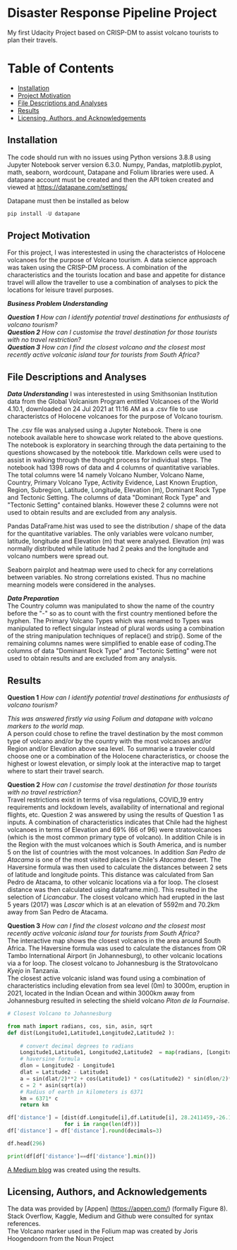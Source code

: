 # Disaster Response Pipeline Project
My first Udacity Project based on CRISP-DM to assist volcano tourists to plan their travels.
# Table of Contents

* [Installation](#Installation)
* [Project Motivation](#Project-Motivation)
* [File Descriptions and Analyses](#File-Descriptions-and-Analyses)
* [Results](#Results)
* [Licensing, Authors, and Acknowledgements](#Licensing,-Authors,-and-Acknowledgements)


## Installation <a name="Installation"></a>
The code should run with no issues using Python versions 3.8.8 using Jupyter Notebook server version 6.3.0.  Numpy, Pandas, matplotlib.pyplot, math, seaborn, wordcount, Datapane and Folium libraries were used.  A datapane account must be created and then the API token created and viewed at https://datapane.com/settings/  

Datapane must then be installed as below

```python
pip install -U datapane
```

## Project Motivation <a name="Project-Motivation"></a>
For this project, I was interestested in using the characteristcs of Holocene volcanoes for the purpose of Volcano tourism.  A data science approach was taken using the CRISP-DM process.  A combination of the characteristics and the tourists location and base and appetite for distance travel will allow the traveller to use a combination of analyses to pick the locations for leisure travel purposes.  

**_Business Problem Understanding_**
 
**_Question 1_** *How can I identify potential travel destinations for enthusiasts of volcano tourism?*  
**_Question 2_** *How can I customise the travel destination for those tourists with no travel restriction?*  
**_Question 3_** *How can I find the closest volcano and the closest most recently active volcanic island tour for tourists from South Africa?*  



## File Descriptions and Analyses <a name="File-Descriptions-and-Analyses"></a>
**_Data Understanding_**
I was interestested in using Smithsonian Institution data from the Global Volcanism Program entitled Volcanoes of the World 4.10.1, downloaded on 24 Jul 2021 at 11:16 AM	as a .csv file to use characteristcs of Holocene volcanoes for the purpose of Volcano tourism. 

The .csv file was analysed using a Jupyter Notebook.  There is one notebook available here to showcase work related to the above questions. The notebook is exploratory in searching through the data pertaining to the questions showcased by the notebook title. Markdown cells were used to assist in walking through the thought process for individual steps.  The notebook had 1398 rows of data and 4 columns of quantitative variables.  The total columns were 14 namely Volcano Number,	Volcano Name,	Country,	Primary Volcano Type,	Activity Evidence,	Last Known Eruption,	Region,	Subregion,	Latitude,	Longitude, 	Elevation (m),	Dominant Rock Type and	Tectonic Setting.   The columns of data "Dominant Rock Type" and "Tectonic Setting" contained blanks.  However these 2 columns were not used to obtain results and are excluded from any analysis.  

Pandas DataFrame.hist was used to see the distribution / shape of the data for the quantitative variables.  The only variables were volcano number, latitude, longitude and Elevation (m) that were analysed.  Elevation (m) was normally distributed while latitude had 2 peaks and the longitude and volcano numbers were spread out.

Seaborn pairplot and heatmap were used to check for any correlations between variables.  No strong correlations existed.  Thus no machine mearning models were considered in the analyses.  

**_Data Preparation_**  
The Country column was manipulated to show the name of the country before the "-" so as to count with the first country mentioned before the hyphen.
The Primary Volcano Types which was renamed to Types was manipulated to reflect singular instead of plural words using a combination of the string manipulation techniques of replace() and strip().  Some of the remaining columns names were simplified to enable ease of coding.The columns of data "Dominant Rock Type" and "Tectonic Setting" were not used to obtain results and are excluded from any analysis.


## Results <a name="Results"></a>

**Question 1** *How can I identify potential travel destinations for enthusiasts of volcano tourism?*  

*This was answered firstly via using Folium and datapane with volcano markers to the world map.*  
A person could chose to refine the travel destination by the most common type of volcano and/or by the country with the most volcanoes and/or Region and/or Elevation above sea level.  To summarise a traveler could choose one or a combination of the Holocene characteristics, or choose the highest or lowest elevation, or simply look at the interactive map to target where to start their travel search.  

**Question 2** *How can I customise the travel destination for those tourists with no travel restriction?*  
Travel restrictions exist in terms of visa regulations, COVID_19 entry requirements and lockdown levels, availability of international and regional flights, etc. Question 2 was answered by using the results of Question 1 as inputs. A combination of characteristics indicates that Chile had the highest volcanoes in terms of Elevation and 69% (66 of 96) were stratovolcanoes (which is the most common primary type of volcano). In addition Chile is in the Region with the must volcanoes which is South America, and is number 5 on the list of countries with the most volcanoes. In addition *San Pedro de Atacama* is one of the most visited places in Chile's *Atacama* desert.
The Haversine formula was then used to calculate the distances between 2 sets of latitude and longitude points. This distance was calculated from San Pedro de Atacama, to other volcanic locations via a for loop. The closest distance was then calculated using dataframe.min(). This resulted in the selection of *Licancabur*. The closest volcano which had erupted in the last 5 years (2017) was *Lascar* which is at an elevation of 5592m and 70.2km away from San Pedro de Atacama.

**Question 3** *How can I find the closest volcano and the closest most recently active volcanic island tour for tourists from South Africa?*  
The interactive map shows the closest volcanos in the area around South Africa. The Haversine formula was used to calculate the distances from OR Tambo International Airport (in Johannesburg), to other volcanic locations via a for loop. The closest volcano to Johannesburg is the Stratovolcano *Kyejo* in Tanzania.  
The closest active volcanic island was found using a combination of characteristics including elevation from sea level (0m) to 3000m, eruption in 2021, located in the Indian Ocean and within 3000km away from Johannesburg resulted in selecting the shield volcano *Piton de la Fournaise*.

```python
# Closest Volcano to Johannesburg

from math import radians, cos, sin, asin, sqrt
def dist(Longitude1,Latitude1,Longitude2,Latitude2 ):
   
    # convert decimal degrees to radians 
    Longitude1,Latitude1, Longitude2,Latitude2  = map(radians, [Longitude1, Latitude1,Longitude2,Latitude2])
    # haversine formula 
    dlon = Longitude2 - Longitude1  
    dlat = Latitude2 - Latitude1 
    a = sin(dlat/2)**2 + cos(Latitude1) * cos(Latitude2) * sin(dlon/2)**2
    c = 2 * asin(sqrt(a)) 
    # Radius of earth in kilometers is 6371
    km = 6371* c
    return km

df['distance'] = [dist(df.Longitude[i],df.Latitude[i], 28.2411459,-26.1366728) 
                  for i in range(len(df))]
df['distance'] = df['distance'].round(decimals=3)

df.head(296)

print(df[df['distance']==df['distance'].min()])
```  


[A Medium blog](https://medium.com/@nirvannsramp/intrepid-explosive-voyages-77f23e47e24e?source=friends_link&sk=b97c94187c9f435b0b955aa12acc408d) was created using the results. 

## Licensing, Authors, and Acknowledgements<a name="Licensing,-Authors,-and-Acknowledgements"></a>
The data was provided by [Appen] (https://appen.com/) (formally Figure 8). Stack Overflow, Kaggle, Medium and Github were consulted for syntax references.  
The Volcano marker used in the Folium map was created by Joris Hoogendoorn from the Noun Project
